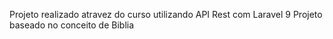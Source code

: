 Projeto realizado atravez do curso utilizando API Rest com Laravel 9
Projeto baseado no conceito de Biblia
